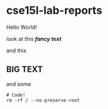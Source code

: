 # cse15l-lab-reports
Hello World!

look at this ***fancy text***

and this
## BIG TEXT

and some 
```
# Code!
rm -rf / --no-preserve-root
```
